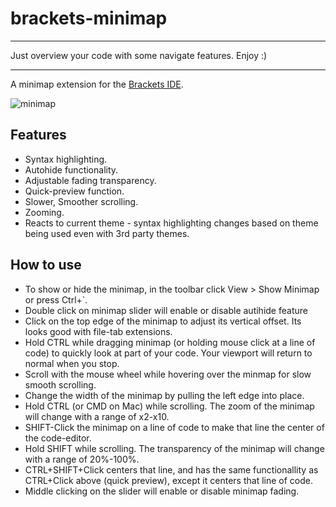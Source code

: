 brackets-minimap
==================

---

Just overview your code with some navigate features. Enjoy :)

---

A minimap extension for the [Brackets IDE](http://www.brackets.io).

![minimap](https://raw.github.com/zorgzerg/brackets-minimap/master/brackets-minimap.png)

## Features
* Syntax highlighting.
* Autohide functionality.
* Adjustable fading transparency.
* Quick-preview function.
* Slower, Smoother scrolling.
* Zooming.
* Reacts to current theme - syntax highlighting changes based on theme being used even with 3rd party themes.

## How to use
* To show or hide the minimap, in the toolbar click View > Show Minimap or press Ctrl+`.
* Double click on minimap slider will enable or disable autihide feature
* Click on the top edge of the minimap to adjust its vertical offset. Its looks good with file-tab extensions.
* Hold CTRL while dragging minimap (or holding mouse click at a line of code) to quickly look at part of your code. Your viewport will return to normal when you stop.
* Scroll with the mouse wheel while hovering over the minmap for slow smooth scrolling.
* Change the width of the minimap by pulling the left edge into place.
* Hold CTRL (or CMD on Mac) while scrolling. The zoom of the minimap will change with a range of x2-x10.
* SHIFT-Click the minimap on a line of code to make that line the center of the code-editor.
* Hold SHIFT while scrolling. The transparency of the minimap will change with a range of 20%-100%.
* CTRL+SHIFT+Click centers that line, and has the same functionallity as CTRL+Click above (quick preview), except it centers that line of code.
* Middle clicking on the slider will enable or disable minimap fading.
